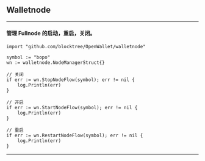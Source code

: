 ## Walletnode
--------------

#### 管理 Fullnode 的启动，重启，关闭。

	import "github.com/blocktree/OpenWallet/walletnode"

	symbol := "bopo"
	wn := walletnode.NodeManagerStruct{}

	// 关闭
	if err := wn.StopNodeFlow(symbol); err != nil {
		log.Println(err)
	}

	// 开启
	if err := wn.StartNodeFlow(symbol); err != nil {
		log.Println(err)
	}

	// 重启
	if err := wn.RestartNodeFlow(symbol); err != nil {
		log.Println(err)
	}

--------------
